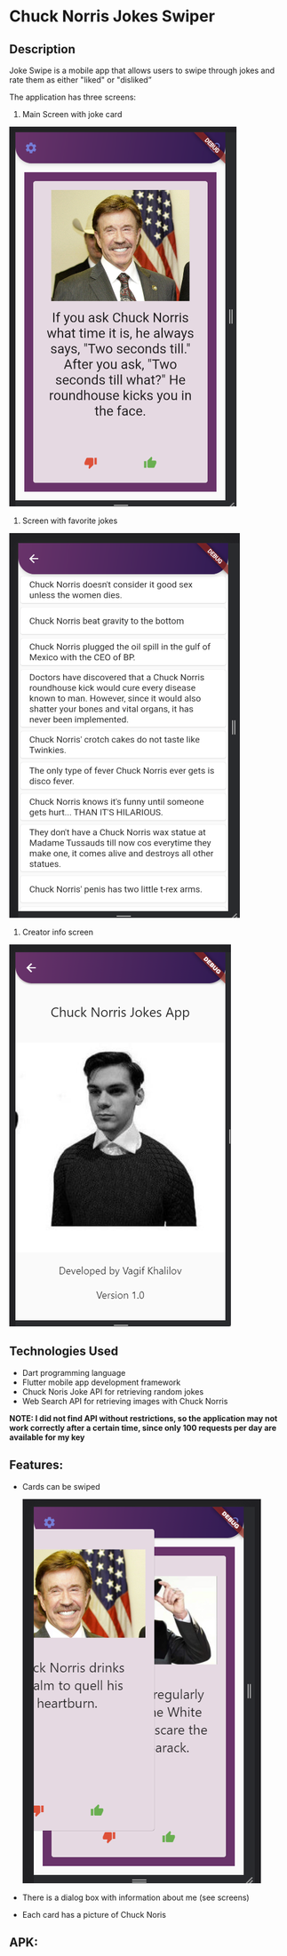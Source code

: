 # Chuck Norris Jokes Swiper

## Description

Joke Swipe is a mobile app that allows users to swipe through jokes and rate them as either "liked" or "disliked”

The application has three screens:

1. Main Screen with joke card

![Untitled](screenshots/Untitled.png)

1. Screen with favorite jokes

![Untitled](screenshots/Untitled%201.png)

1. Creator info screen

![Untitled](screenshots/Untitled%202.png)

## Technologies Used

- Dart programming language
- Flutter mobile app development framework
- Chuck Noris Joke API for retrieving random jokes
- Web Search API for retrieving images with Chuck Norris

**NOTE: I did not find API without restrictions, so the application may not work correctly after a certain time, since only 100 requests per day are available for my key**

## Features:

- Cards can be swiped

  ![Untitled](screenshots/Untitled%203.png)

- There is a dialog box with information about me (see screens)
- Each card has a picture of Chuck Noris

## APK:
